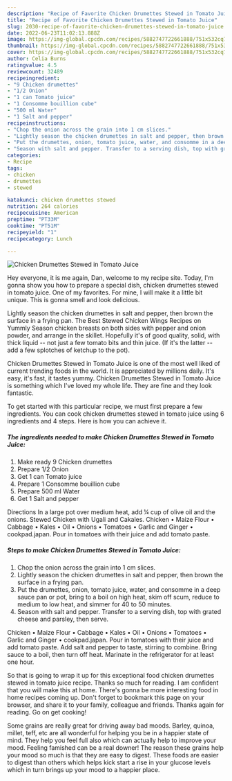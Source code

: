 ```yaml
---
description: "Recipe of Favorite Chicken Drumettes Stewed in Tomato Juice"
title: "Recipe of Favorite Chicken Drumettes Stewed in Tomato Juice"
slug: 2030-recipe-of-favorite-chicken-drumettes-stewed-in-tomato-juice
date: 2022-06-23T11:02:13.888Z
image: https://img-global.cpcdn.com/recipes/5882747722661888/751x532cq70/chicken-drumettes-stewed-in-tomato-juice-recipe-main-photo.jpg
thumbnail: https://img-global.cpcdn.com/recipes/5882747722661888/751x532cq70/chicken-drumettes-stewed-in-tomato-juice-recipe-main-photo.jpg
cover: https://img-global.cpcdn.com/recipes/5882747722661888/751x532cq70/chicken-drumettes-stewed-in-tomato-juice-recipe-main-photo.jpg
author: Celia Burns
ratingvalue: 4.5
reviewcount: 32489
recipeingredient:
- "9 Chicken drumettes"
- "1/2 Onion"
- "1 can Tomato juice"
- "1 Consomme bouillion cube"
- "500 ml Water"
- "1 Salt and pepper"
recipeinstructions:
- "Chop the onion across the grain into 1 cm slices."
- "Lightly season the chicken drumettes in salt and pepper, then brown the surface in a frying pan."
- "Put the drumettes, onion, tomato juice, water, and consomme in a deep sauce pan or pot, bring to a boil on high heat, skim off scum, reduce to medium to low heat, and simmer for 40 to 50 minutes."
- "Season with salt and pepper. Transfer to a serving dish, top with grated cheese and parsley, then serve."
categories:
- Recipe
tags:
- chicken
- drumettes
- stewed

katakunci: chicken drumettes stewed 
nutrition: 264 calories
recipecuisine: American
preptime: "PT33M"
cooktime: "PT51M"
recipeyield: "1"
recipecategory: Lunch

---
```



![Chicken Drumettes Stewed in Tomato Juice](https://img-global.cpcdn.com/recipes/5882747722661888/751x532cq70/chicken-drumettes-stewed-in-tomato-juice-recipe-main-photo.jpg)

Hey everyone, it is me again, Dan, welcome to my recipe site. Today, I'm gonna show you how to prepare a special dish, chicken drumettes stewed in tomato juice. One of my favorites. For mine, I will make it a little bit unique. This is gonna smell and look delicious.

Lightly season the chicken drumettes in salt and pepper, then brown the surface in a frying pan. The Best Stewed Chicken Wings Recipes on Yummly Season chicken breasts on both sides with pepper and onion powder, and arrange in the skillet. Hopefully it&#39;s of good quality, solid, with thick liquid -- not just a few tomato bits and thin juice. (If it&#39;s the latter -- add a few splotches of ketchup to the pot).

Chicken Drumettes Stewed in Tomato Juice is one of the most well liked of current trending foods in the world. It is appreciated by millions daily. It's easy, it's fast, it tastes yummy. Chicken Drumettes Stewed in Tomato Juice is something which I've loved my whole life. They are fine and they look fantastic.


To get started with this particular recipe, we must first prepare a few ingredients. You can cook chicken drumettes stewed in tomato juice using 6 ingredients and 4 steps. Here is how you can achieve it.

<!--inarticleads1-->

##### The ingredients needed to make Chicken Drumettes Stewed in Tomato Juice:

1. Make ready 9 Chicken drumettes
1. Prepare 1/2 Onion
1. Get 1 can Tomato juice
1. Prepare 1 Consomme bouillion cube
1. Prepare 500 ml Water
1. Get 1 Salt and pepper


Directions In a large pot over medium heat, add ¼ cup of olive oil and the onions. Stewed Chicken with Ugali and Cakales. Chicken • Maize Flour • Cabbage • Kales • Oil • Onions • Tomatoes • Garlic and Ginger • cookpad.japan. Pour in tomatoes with their juice and add tomato paste. 

<!--inarticleads2-->

##### Steps to make Chicken Drumettes Stewed in Tomato Juice:

1. Chop the onion across the grain into 1 cm slices.
1. Lightly season the chicken drumettes in salt and pepper, then brown the surface in a frying pan.
1. Put the drumettes, onion, tomato juice, water, and consomme in a deep sauce pan or pot, bring to a boil on high heat, skim off scum, reduce to medium to low heat, and simmer for 40 to 50 minutes.
1. Season with salt and pepper. Transfer to a serving dish, top with grated cheese and parsley, then serve.


Chicken • Maize Flour • Cabbage • Kales • Oil • Onions • Tomatoes • Garlic and Ginger • cookpad.japan. Pour in tomatoes with their juice and add tomato paste. Add salt and pepper to taste, stirring to combine. Bring sauce to a boil, then turn off heat. Marinate in the refrigerator for at least one hour. 

So that is going to wrap it up for this exceptional food chicken drumettes stewed in tomato juice recipe. Thanks so much for reading. I am confident that you will make this at home. There's gonna be more interesting food in home recipes coming up. Don't forget to bookmark this page on your browser, and share it to your family, colleague and friends. Thanks again for reading. Go on get cooking!

Some grains are really great for driving away bad moods. Barley, quinoa, millet, teff, etc are all wonderful for helping you be in a happier state of mind. They help you feel full also which can actually help to improve your mood. Feeling famished can be a real downer! The reason these grains help your mood so much is that they are easy to digest. These foods are easier to digest than others which helps kick start a rise in your glucose levels which in turn brings up your mood to a happier place.
